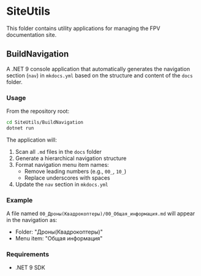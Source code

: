 # SiteUtils

This folder contains utility applications for managing the FPV documentation site.

## BuildNavigation

A .NET 9 console application that automatically generates the navigation section (`nav`) in `mkdocs.yml` based on the structure and content of the `docs` folder.

### Usage

From the repository root:

```bash
cd SiteUtils/BuildNavigation
dotnet run
```

The application will:
1. Scan all `.md` files in the `docs` folder
2. Generate a hierarchical navigation structure
3. Format navigation menu item names:
   - Remove leading numbers (e.g., `00_`, `10_`)
   - Replace underscores with spaces
4. Update the `nav` section in `mkdocs.yml`

### Example

A file named `00_Дроны(Квадрокоптеры)/00_Общая_информация.md` will appear in the navigation as:
- Folder: "Дроны(Квадрокоптеры)"
- Menu item: "Общая информация"

### Requirements

- .NET 9 SDK
